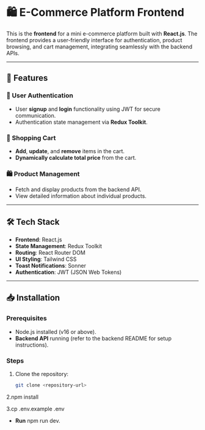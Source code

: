 # 🛍️ E-Commerce Platform Frontend  

This is the **frontend** for a mini e-commerce platform built with **React.js**. The frontend provides a user-friendly interface for authentication, product browsing, and cart management, integrating seamlessly with the backend APIs.

---

## 🌟 Features  

### 🔑 User Authentication  
- User **signup** and **login** functionality using JWT for secure communication.
- Authentication state management via **Redux Toolkit**.

### 🛒 Shopping Cart  
- **Add**, **update**, and **remove** items in the cart.  
- **Dynamically calculate total price** from the cart.

### 🛍️ Product Management  
- Fetch and display products from the backend API.
- View detailed information about individual products.

---

## 🛠️ Tech Stack  

- **Frontend**: React.js  
- **State Management**: Redux Toolkit  
- **Routing**: React Router DOM  
- **UI Styling**: Tailwind CSS  
- **Toast Notifications**: Sonner  
- **Authentication**: JWT (JSON Web Tokens)  

---

## 📥 Installation

### Prerequisites

- Node.js installed (v16 or above).
- **Backend API** running (refer to the backend README for setup instructions).

### Steps

1. Clone the repository:
   ```bash
   git clone <repository-url>

2.npm install

3.cp .env.example .env

- **Run** npm run dev.